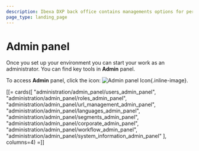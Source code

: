```yaml
---
description: Ibexa DXP back office contains managements options for permissions, users, languages, content types, and system information.
page_type: landing_page
---
```


# Admin panel

Once you set up your environment you can start your work as an administrator.
You can find key tools in **Admin** panel.

To access **Admin** panel, click the icon: ![Admin panel Icon](admin_panel_icon.png){.inline-image}.

[[= cards([
    "administration/admin_panel/users_admin_panel",
    "administration/admin_panel/roles_admin_panel",
    "administration/admin_panel/url_management_admin_panel",
    "administration/admin_panel/languages_admin_panel",
    "administration/admin_panel/segments_admin_panel",
    "administration/admin_panel/corporate_admin_panel",
    "administration/admin_panel/workflow_admin_panel",
    "administration/admin_panel/system_information_admin_panel"
], columns=4) =]]
